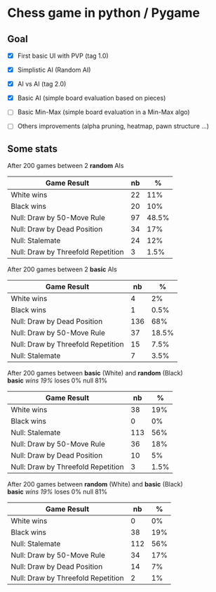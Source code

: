 # Chess game in python / Pygame

## Goal
- [x] First basic UI with PVP (tag 1.0)
- [x] Simplistic AI (Random AI)
- [x] AI vs AI (tag 2.0)
- [X] Basic AI (simple board evaluation based on pieces)
- [ ] Basic Min-Max (simple board evaluation in a Min-Max algo)
- [ ] Others improvements (alpha pruning, heatmap, pawn structure ...)



## Some stats
After 200 games between 2 __random__ AIs

|  Game Result                       |  nb   |   %    |
| ---------------------------------- | ----- | ------ |
| White wins                         |  22   |  11%   |
| Black wins                         |  20   |  10%   |
| Null: Draw by 50-Move Rule         |  97   |  48.5% |
| Null: Draw by Dead Position        |  34   |  17%   |
| Null: Stalemate                    |  24   |  12%   |
| Null: Draw by Threefold Repetition |   3   |   1.5% |


After 200 games between 2 __basic__ AIs

|  Game Result                       |  nb   |   %    |
| ---------------------------------- | ----- | ------ |
| White wins                         |   4   |   2%   |
| Black wins                         |   1   |   0.5% |
| Null: Draw by Dead Position        | 136   |  68%   |
| Null: Draw by 50-Move Rule         |  37   |  18.5% |
| Null: Draw by Threefold Repetition |  15   |   7.5% |
| Null: Stalemate                    |   7   |   3.5% |

After 200 games between __basic__ (White) and __random__ (Black)  
__basic__ _wins 19%_ loses 0% null 81%

|  Game Result                       |  nb   |   %    |
| ---------------------------------- | ----- | ------ |
| White wins                         |  38   |  19%   |
| Black wins                         |   0   |   0%   |
| Null: Stalemate                    | 113   |  56%   |
| Null: Draw by 50-Move Rule         |  36   |	18%   |
| Null: Draw by Dead Position        |  10   |   5%   |
| Null: Draw by Threefold Repetition |   3   |   1.5% |

After 200 games between __random__ (White) and __basic__ (Black)  
__basic__ _wins 19%_ loses 0% null 81%

|  Game Result                       |  nb   |   %    |
| ---------------------------------- | ----- | ------ |
| White wins                         |   0   |   0%   |
| Black wins                         |  38   |  19%   |
| Null: Stalemate                    | 112   |  56%   |
| Null: Draw by 50-Move Rule         |  34   |  17%   |
| Null: Draw by Dead Position        |  14   |   7%   |
| Null: Draw by Threefold Repetition |   2   |   1%   |

